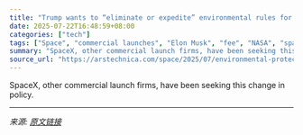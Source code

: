 ```yaml
---
title: "Trump wants to “eliminate or expedite” environmental rules for rocket launches"
date: 2025-07-22T16:48:59+08:00
categories: ["tech"]
tags: ["Space", "commercial launches", "Elon Musk", "fee", "NASA", "spacex", "syndication"]
summary: "SpaceX, other commercial launch firms, have been seeking this change in policy."
source_url: "https://arstechnica.com/space/2025/07/environmental-protection-rules-for-rocket-launches-targeted-by-trump-administration/"
---
```


SpaceX, other commercial launch firms, have been seeking this change in policy.

---

*来源: [原文链接](https://arstechnica.com/space/2025/07/environmental-protection-rules-for-rocket-launches-targeted-by-trump-administration/)*
